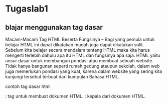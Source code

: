 # Tugaslab1
## blajar menggunakan tag dasar
Macam-Macam Tag HTML Beserta Fungsinya – Bagi yang pemula untuk belajar HTML ini dapat dikatakan mudah juga dapat dikatakan sulit. Sebelum kita belajar secara mendalam tentang HTML maka kita harus mengerti terlebih dahulu apa itu HTML dan fungsinya apa saja. HTML yaitu unsur dasar untuk membangun pondasi atau membuat sebuah website. Tidak hanya bangunan seperti rumah gedung ataupun sekolah, dalam web juga memerlukan pondasi yang kuat, karena dalam website yang sering kita kunjungi tersebut terbuat dari kumpulan Bahasa HTML.

contoh tag dasar html

<html> : tag untuk membuat dokumen HTML.
<head> : kepala dari dokumen HTML.
<title> : tag yang berguna untuk membuat judul dari sebuah halaman.
<body> : tag yang digunakan untuk menampilkan isi dokumen HTML.
<p> : tag untuk membuat paragraph.

![Gambar 1](ss/123.png)

### tamilan akhir dari gambar di atas

![Gambar 2](ss/1122.png)